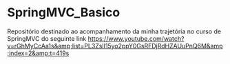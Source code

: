 # SpringMVC_Basico
Repositório destinado ao acompanhamento da minha trajetória no curso de SpringMVC do seguinte link https://www.youtube.com/watch?v=rGhMyCcAa1s&amp;list=PL3ZslI15yo2ppY0GsRFDjRdHZAUuPnQ6M&amp;index=2&amp;t=419s
